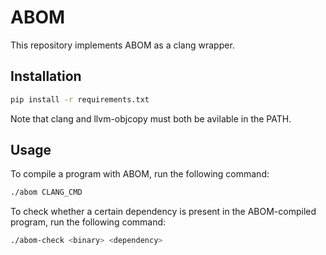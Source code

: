 # ABOM

This repository implements ABOM as a clang wrapper.

## Installation

```bash
pip install -r requirements.txt
```
Note that clang and llvm-objcopy must both be avilable in the PATH.

## Usage

To compile a program with ABOM, run the following command:
```bash
./abom CLANG_CMD
```

To check whether a certain dependency is present in the ABOM-compiled program, run the following command:
```bash
./abom-check <binary> <dependency>
```